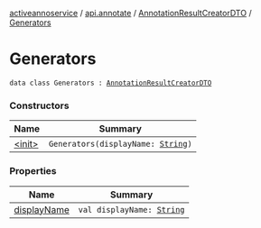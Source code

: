 [activeannoservice](../../../index.md) / [api.annotate](../../index.md) / [AnnotationResultCreatorDTO](../index.md) / [Generators](./index.md)

# Generators

`data class Generators : `[`AnnotationResultCreatorDTO`](../index.md)

### Constructors

| Name | Summary |
|---|---|
| [&lt;init&gt;](-init-.md) | `Generators(displayName: `[`String`](https://kotlinlang.org/api/latest/jvm/stdlib/kotlin/-string/index.html)`)` |

### Properties

| Name | Summary |
|---|---|
| [displayName](display-name.md) | `val displayName: `[`String`](https://kotlinlang.org/api/latest/jvm/stdlib/kotlin/-string/index.html) |
